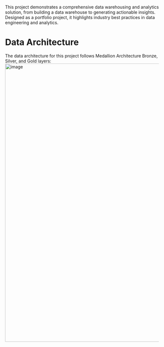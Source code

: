 This project demonstrates a comprehensive data warehousing and analytics solution, from building a data warehouse to generating actionable insights. Designed as a portfolio project, it highlights industry best practices in data engineering and analytics.

# Data Architecture

The data architecture for this project follows Medallion Architecture Bronze, Silver, and Gold layers:
<img width="1544" height="912" alt="image" src="https://github.com/user-attachments/assets/425756a0-9f29-4609-8fc2-88255c7c77cf" />
